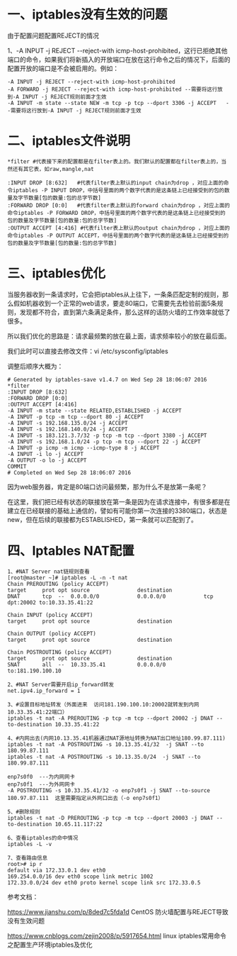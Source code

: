 # 一、iptables没有生效的问题

由于配置问题配置REJECT的情况

1、-A INPUT -j REJECT --reject-with icmp-host-prohibited，这行已拒绝其他端口的命令，如果我们将新插入的开放端口在放在这行命令之后的情况下，后面的配置开放的端口是不会被启用的。例如：

```
-A INPUT -j REJECT --reject-with icmp-host-prohibited
-A FORWARD -j REJECT --reject-with icmp-host-prohibited --需要将这行放到-A INPUT -j REJECT规则前面才生效
-A INPUT -m state --state NEW -m tcp -p tcp --dport 3306 -j ACCEPT   --需要将这行放到-A INPUT -j REJECT规则前面才生效
```


# 二、iptables文件说明

```
*filter #代表接下来的配置都是在filter表上的。我们默认的配置都在filter表上的，当然还有其它表，如raw,mangle,nat

:INPUT DROP [8:632]   #代表filter表上默认的input chain为drop ，对应上面的命令iptables -P INPUT DROP，中括号里面的两个数字代表的是这条链上已经接受到的包的数量及字节数量[包的数量:包的总字节数]
:FORWARD DROP [0:0]   #代表filter表上默认的forward chain为drop ，对应上面的命令iptables -P FORWARD DROP，中括号里面的两个数字代表的是这条链上已经接受到的包的数量及字节数量[包的数量:包的总字节数]
:OUTPUT ACCEPT [4:416] #代表filter表上默认的output chain为drop ，对应上面的命令iptables -P OUTPUT ACCEPT，中括号里面的两个数字代表的是这条链上已经接受到的包的数量及字节数量[包的数量:包的总字节数]
```

# 三、iptables优化

当服务器收到一条请求时，它会把iptables从上往下，一条条匹配定制的规则，那么假如机器收到一个正常的web请求，要走80端口，它需要先去检验前面5条规则，发现都不符合，直到第六条满足条件，那么这样的话防火墙的工作效率就低了很多。

所以我们优化的思路是：请求最频繁的放在最上面，请求频率较小的放在最后面。

我们此时可以直接去修改文件：vi /etc/sysconfig/iptables

调整后顺序大概为：

```
# Generated by iptables-save v1.4.7 on Wed Sep 28 18:06:07 2016
*filter
:INPUT DROP [8:632]
:FORWARD DROP [0:0]
:OUTPUT ACCEPT [4:416]
-A INPUT -m state --state RELATED,ESTABLISHED -j ACCEPT
-A INPUT -p tcp -m tcp --dport 80 -j ACCEPT
-A INPUT -s 192.168.135.0/24 -j ACCEPT
-A INPUT -s 192.168.140.0/24 -j ACCEPT
-A INPUT -s 183.121.3.7/32 -p tcp -m tcp --dport 3380 -j ACCEPT
-A INPUT -s 192.168.1.0/24 -p tcp -m tcp --dport 22 -j ACCEPT
-A INPUT -p icmp -m icmp --icmp-type 8 -j ACCEPT
-A INPUT -i lo -j ACCEPT
-A OUTPUT -o lo -j ACCEPT
COMMIT
# Completed on Wed Sep 28 18:06:07 2016
```

因为web服务器，肯定是80端口访问最频繁，那为什么不是放第一条呢？

在这里，我们把已经有状态的联接放在第一条是因为在请求连接中，有很多都是在建立在已经联接的基础上通信的，譬如有可能你第一次连接的3380端口，状态是new，但在后续的联接都为ESTABLISHED，第一条就可以匹配到了。

# 四、Iptables NAT配置
```
1、#NAT Server nat链规则查看
[root@master ~]# iptables -L -n -t nat
Chain PREROUTING (policy ACCEPT)
target     prot opt source               destination         
DNAT       tcp  --  0.0.0.0/0            0.0.0.0/0            tcp dpt:20002 to:10.33.35.41:22

Chain INPUT (policy ACCEPT)
target     prot opt source               destination         

Chain OUTPUT (policy ACCEPT)
target     prot opt source               destination         

Chain POSTROUTING (policy ACCEPT)
target     prot opt source               destination         
SNAT       all  --  10.33.35.41          0.0.0.0/0            to:181.190.100.10

2、#NAT Server需要开启ip_forward转发
net.ipv4.ip_forward = 1

3、#设置目标地址转发（外面进来  访问181.190.100.10:20002就转发到内网10.33.35.41:22端口）
iptables -t nat -A PREROUTING -p tcp -m tcp --dport 20002 -j DNAT --to-destination 10.33.35.41:22

4、#内网出去(内网10.13.35.41机器通过NAT源地址转换为NAT出口地址180.99.87.111)
iptables -t nat -A POSTROUTING -s 10.13.35.41/32  -j SNAT --to 180.99.87.111
iptables -t nat -A POSTROUTING -s 10.13.35.0/24  -j SNAT --to 180.99.87.111

enp7s0f0  ---为内网网卡
enp7s0f1  ---为外网网卡
-A POSTROUTING -s 10.33.35.41/32 -o enp7s0f1 -j SNAT --to-source 180.97.87.111  这里需要指定从外网口出去（-o enp7s0f1）

5、#删除规则
iptables -t nat -D PREROUTING -p tcp -m tcp --dport 20003 -j DNAT --to-destination 10.65.11.117:22

6、查看iptables的命中情况
iptables -L -v        

7、查看路由信息
root># ip r
default via 172.33.0.1 dev eth0 
169.254.0.0/16 dev eth0 scope link metric 1002 
172.33.0.0/24 dev eth0 proto kernel scope link src 172.33.0.5 
```
参考文档：

https://www.jianshu.com/p/8ded7c5fda1d   CentOS 防火墙配置与REJECT导致没有生效问题


https://www.cnblogs.com/zejin2008/p/5917654.html   linux iptables常用命令之配置生产环境iptables及优化 
